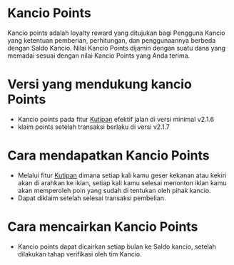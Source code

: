 # Kancio Points

Kancio points adalah loyalty reward yang ditujukan bagi Pengguna Kancio yang ketentuan pemberian, perhitungan, dan penggunaannya berbeda dengan Saldo Kancio. Nilai Kancio Points dijamin dengan suatu dana yang memadai sesuai dengan nilai Kancio Points yang Anda terima.

# Versi yang mendukung kancio Points
- Kancio points pada fitur [Kutipan](kancio.page.link/kutipan)  efektif jalan di versi minimal v2.1.6
- klaim points setelah transaksi berlaku di versi v2.1.7

# Cara mendapatkan Kancio Points

- Melalui fitur [Kutipan](kancio.page.link/kutipan) dimana setiap kali kamu geser kekanan atau kekiri akan di arahkan ke iklan, setiap kali kamu selesai menonton iklan kamu akan memperoleh poin yang sudah di tentukan oleh pihak kancio.
- Dapat diklaim setelah selesai transaksi pembelian.

# Cara mencairkan Kancio Points

- Kancio points dapat dicairkan setiap bulan ke Saldo kancio, setelah dilakukan tahap verifikasi oleh tim Kancio.
